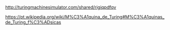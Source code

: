 http://turingmachinesimulator.com/shared/rigiqpdfqv

https://pt.wikipedia.org/wiki/M%C3%A1quina_de_Turing#M%C3%A1quinas_de_Turing_f%C3%ADsicas
